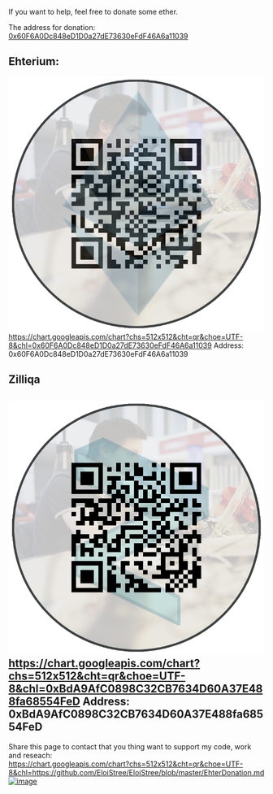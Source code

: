 
If you want to help, feel free to donate some ether.

The address for donation: [0x60F6A0Dc848eD1D0a27dE73630eFdF46A6a11039](https://etherscan.io/address/0x60F6A0Dc848eD1D0a27dE73630eFdF46A6a11039)

## Ehterium:
[![Donation](https://github.com/EloiStree/EloiStree/blob/master/Images/DonationWalletEtherium.png?raw=true)](https://etherscan.io/address/0x60F6A0Dc848eD1D0a27dE73630eFdF46A6a11039)
https://chart.googleapis.com/chart?chs=512x512&cht=qr&choe=UTF-8&chl=0x60F6A0Dc848eD1D0a27dE73630eFdF46A6a11039
Address: 0x60F6A0Dc848eD1D0a27dE73630eFdF46A6a11039

## Zilliqa
[![image](https://github.com/EloiStree/EloiStree/blob/master/Images/DonationWalletZilliqa.png?raw=true)](https://viewblock.io/zilliqa/address/0xBdA9AfC0898C32CB7634D60A37E488fa68554FeD)
https://chart.googleapis.com/chart?chs=512x512&cht=qr&choe=UTF-8&chl=0xBdA9AfC0898C32CB7634D60A37E488fa68554FeD
Address: 0xBdA9AfC0898C32CB7634D60A37E488fa68554FeD
-------------------------
Share this page to contact that you thing want to support my code, work and reseach:  
https://chart.googleapis.com/chart?chs=512x512&cht=qr&choe=UTF-8&chl=https://github.com/EloiStree/EloiStree/blob/master/EhterDonation.md  
[![image](https://user-images.githubusercontent.com/20149493/117065584-fcb54500-ad27-11eb-84f1-cfec5a75cb7c.png)](https://chart.googleapis.com/chart?chs=512x512&cht=qr&choe=UTF-8&chl=https://github.com/EloiStree/EloiStree/blob/master/EhterDonation.md)

